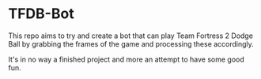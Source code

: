 # TFDB-Bot
This repo aims to try and create a bot that can play Team Fortress 2 Dodge Ball by grabbing the frames of the game and processing these accordingly.

It's in no way a finished project and more an attempt to have some good fun.
